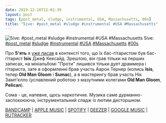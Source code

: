 ```yaml
---
date: 2019-12-16T12:01:39
layout: post
tags: [post_metal, sludge, instrumental, USA, Massachusetts, 00s]
title: "5ive: #post_metal #sludge #instrumental #USA #Massachusetts"
---
```

![5ive: #post_metal #sludge #instrumental #USA #Massachusetts](https://res.cloudinary.com/vast-space-unexplored/image/upload/photos/photo_818_16-12-2019_12-01-39.jpg)
5ive: [#post_metal](/tags/#post_metal) [#sludge](/tags/#sludge) [#instrumental](/tags/#instrumental) [#USA](/tags/#USA) [#Massachusetts](/tags/#Massachusetts) [#00s](/tags/#00s)

Про **5&#39;ять** я [уже писав](/2019-11-12-5ive--sludge-instrumental-usa-massachusetts-00s) в контексті того, що їх бас-гітаристом був бас-гітарист **Isis** Джеф Кексайд. Зрештою, він грав тільки на перших записах, на мініальбомі &quot;Проти&quot; лишився тільки дует драммера і гітариста, зате в оформленні брав участь Аарон Тернер (колись **Isis**, тепер **Old Man Gloom** і **Sumac**), а в мастерингу брав участь Нік Замп&#39;єлло (уславлений роботою з мазутними колегами **Old Man Gloom**, **Pelican**).

Сома - це, напевне, щось наркотичне. Музика саме дурманно-заспокоююча, інструментальний сладж із лютим дисторшном.

[BANDCAMP](https://5ive5.bandcamp.com/album/versus) \| [APPLE MUSIC](https://music.apple.com/us/album/versus-ep/1270371964) \| [SPOTIFY](https://open.spotify.com/album/3Fnf81KXAV6ZRp4TA9H45f) \| [DEEZER](https://www.deezer.com/album/1264203?utm_source=deezer&amp;utm_content=album-1264203&amp;utm_term=1601611822_1576490413&amp;utm_medium=web) \| [GOOGLE MUSIC](https://play.google.com/music/m/Bd6vghokjbacnfecuyg4ftmptdu?t=Versus_-_5ive) \| [RUTRACKER](https://rutracker.org/forum/viewtopic.php?t=652953)